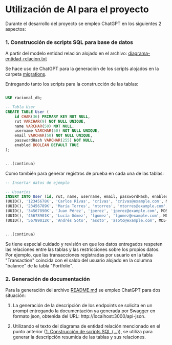 # Utilización de AI para el proyecto

Durante el desarrollo del proyecto se empleo ChatGPT en los siguientes 2 aspectos:

### 1. Construcción de scripts SQL para base de datos

A partir del modelo entidad relación alojado en el archivo:
[diagrama-entidad-relacion.txt](src/db/diagrams/diagrama-entidad-relacion.txt)

Se hace uso de ChatGPT para la generación de los scripts alojados en la carpeta [migrations](src/db/migrations/).

Entregando tanto los scripts para la construcción de las tablas:

```sql

USE racional_db;

-- Tabla User
CREATE TABLE User (
    id CHAR(36) PRIMARY KEY NOT NULL,
    rut VARCHAR(9) NOT NULL UNIQUE,
    name VARCHAR(50) NOT NULL,
    username VARCHAR(50) NOT NULL UNIQUE,
    email VARCHAR(50) NOT NULL UNIQUE,
    passwordHash VARCHAR(255) NOT NULL,
    enabled BOOLEAN DEFAULT TRUE
);


...(continua)
```

Como también para generar registros de prueba en cada una de las tablas:

```sql
-- Insertar datos de ejemplo

-- Usuarios
INSERT INTO User (id, rut, name, username, email, passwordHash, enabled) VALUES
(UUID(), '12345678K', 'Carlos Rivas', 'crivas', 'crivas@example.com', MD5('password1'), TRUE),
(UUID(), '23456789K', 'María Torres', 'mtorres', 'mtorres@example.com', MD5('password2'), TRUE),
(UUID(), '34567890K', 'Juan Pérez', 'jperez', 'jperez@example.com', MD5('password3'), TRUE),
(UUID(), '45678901K', 'Lucía Gómez', 'lgomez', 'lgomez@example.com', MD5('password4'), TRUE),
(UUID(), '56789012K', 'Andrés Soto', 'asoto', 'asoto@example.com', MD5('password5'), TRUE);


...(continua)
```

Se tiene especial cuidado y revisión en que los datos entregados respeten las relaciones entre las tablas y las restricciones sobre los propios datos. Por ejemplo, que las transacciones registradas por usuario en la tabla "Transaction" coincida con el saldo del usuario alojado en la columna "balance" de la tabla "Portfolio".

### 2. Generación de documentación

Para la generación del archivo [README.md](README.md) se empleo ChatGPT para dos situación:

1. La generación de la descripción de los endpoints se solicita en un prompt entregando la documentación ya generada por Swagger en formato json, obtenida del URL: http://localhost:3000/api-json.

2. Utilizando el texto del diagrama de entidad relación mencionado en el punto anterior ([1. Construcción de scripts SQL (...)](#1-construcción-de-scripts-sql-para-base-de-datos)), se utiliza para generar la descripción resumida de las tablas y sus relaciones.
